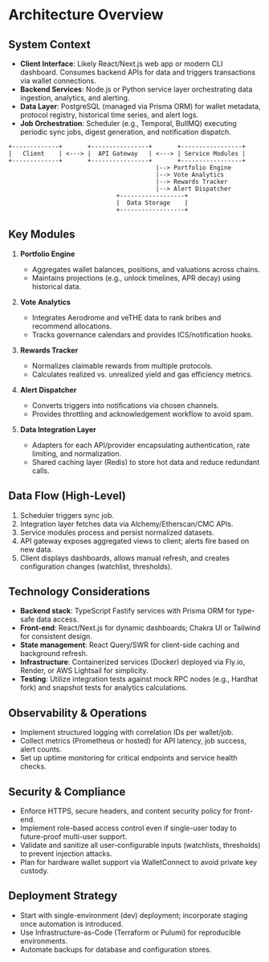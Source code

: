 # Architecture Overview

## System Context
- **Client Interface**: Likely React/Next.js web app or modern CLI dashboard. Consumes backend APIs for data and triggers transactions via wallet connections.
- **Backend Services**: Node.js or Python service layer orchestrating data ingestion, analytics, and alerting.
- **Data Layer**: PostgreSQL (managed via Prisma ORM) for wallet metadata, protocol registry, historical time series, and alert logs.
- **Job Orchestration**: Scheduler (e.g., Temporal, BullMQ) executing periodic sync jobs, digest generation, and notification dispatch.

```
+-------------+       +----------------+       +-----------------+
|   Client    | <---> |  API Gateway   | <---> | Service Modules |
+-------------+       +----------------+       +-----------------+
                                         |--> Portfolio Engine
                                         |--> Vote Analytics
                                         |--> Rewards Tracker
                                         |--> Alert Dispatcher
                              +------------------+
                              |  Data Storage    |
                              +------------------+
```

## Key Modules
1. **Portfolio Engine**
   - Aggregates wallet balances, positions, and valuations across chains.
   - Maintains projections (e.g., unlock timelines, APR decay) using historical data.

2. **Vote Analytics**
   - Integrates Aerodrome and veTHE data to rank bribes and recommend allocations.
   - Tracks governance calendars and provides ICS/notification hooks.

3. **Rewards Tracker**
   - Normalizes claimable rewards from multiple protocols.
   - Calculates realized vs. unrealized yield and gas efficiency metrics.

4. **Alert Dispatcher**
   - Converts triggers into notifications via chosen channels.
   - Provides throttling and acknowledgement workflow to avoid spam.

5. **Data Integration Layer**
   - Adapters for each API/provider encapsulating authentication, rate limiting, and normalization.
   - Shared caching layer (Redis) to store hot data and reduce redundant calls.

## Data Flow (High-Level)
1. Scheduler triggers sync job.
2. Integration layer fetches data via Alchemy/Etherscan/CMC APIs.
3. Service modules process and persist normalized datasets.
4. API gateway exposes aggregated views to client; alerts fire based on new data.
5. Client displays dashboards, allows manual refresh, and creates configuration changes (watchlist, thresholds).

## Technology Considerations
- **Backend stack**: TypeScript Fastify services with Prisma ORM for type-safe data access.
- **Front-end**: React/Next.js for dynamic dashboards; Chakra UI or Tailwind for consistent design.
- **State management**: React Query/SWR for client-side caching and background refresh.
- **Infrastructure**: Containerized services (Docker) deployed via Fly.io, Render, or AWS Lightsail for simplicity.
- **Testing**: Utilize integration tests against mock RPC nodes (e.g., Hardhat fork) and snapshot tests for analytics calculations.

## Observability & Operations
- Implement structured logging with correlation IDs per wallet/job.
- Collect metrics (Prometheus or hosted) for API latency, job success, alert counts.
- Set up uptime monitoring for critical endpoints and service health checks.

## Security & Compliance
- Enforce HTTPS, secure headers, and content security policy for front-end.
- Implement role-based access control even if single-user today to future-proof multi-user support.
- Validate and sanitize all user-configurable inputs (watchlists, thresholds) to prevent injection attacks.
- Plan for hardware wallet support via WalletConnect to avoid private key custody.

## Deployment Strategy
- Start with single-environment (dev) deployment; incorporate staging once automation is introduced.
- Use Infrastructure-as-Code (Terraform or Pulumi) for reproducible environments.
- Automate backups for database and configuration stores.
